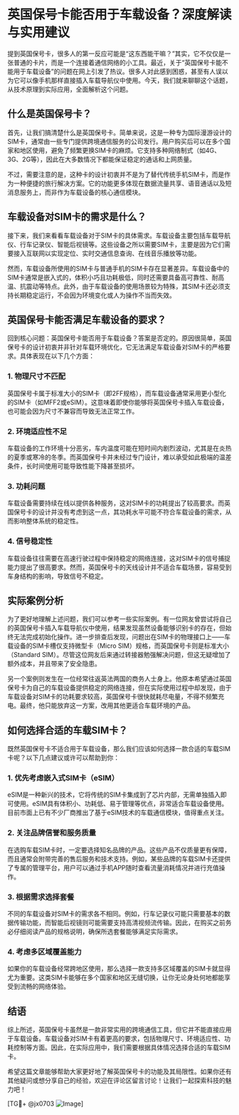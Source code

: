 # 英国保号卡能否用于车载设备？深度解读与实用建议

提到英国保号卡，很多人的第一反应可能是“这东西能干嘛？”其实，它不仅仅是一张普通的卡片，而是一个连接着通信网络的小工具。最近，关于“英国保号卡能不能用于车载设备”的问题在网上引发了热议。很多人对此感到困惑，甚至有人误以为它可以像手机那样直接插入车载导航仪中使用。今天，我们就来聊聊这个话题，从技术原理到实际应用，全面解析这个问题。

## 什么是英国保号卡？

首先，让我们搞清楚什么是英国保号卡。简单来说，这是一种专为国际漫游设计的SIM卡，通常由一些专门提供跨境通信服务的公司发行。用户购买后可以在多个国家和地区使用，避免了频繁更换SIM卡的麻烦。它支持多种网络制式（如4G、3G、2G等），因此在大多数情况下都能保证稳定的通话和上网质量。

不过，需要注意的是，这种卡的设计初衷并不是为了替代传统手机SIM卡，而是作为一种便捷的旅行解决方案。它的功能更多体现在数据流量共享、语音通话以及短消息服务上，而非作为车载设备的核心通信模块。

## 车载设备对SIM卡的需求是什么？

接下来，我们来看看车载设备对于SIM卡的具体需求。车载设备主要包括车载导航仪、行车记录仪、智能后视镜等。这些设备之所以需要SIM卡，主要是因为它们需要接入互联网以实现定位、实时交通信息查询、在线音乐播放等功能。

然而，车载设备所使用的SIM卡与普通手机的SIM卡存在显著差异。车载设备中的SIM卡通常是嵌入式的，体积小巧且功耗极低，同时还需要具备高可靠性、耐高温、抗震动等特点。此外，由于车载设备的使用场景较为特殊，其SIM卡还必须支持长期稳定运行，不会因为环境变化或人为操作不当而失效。

## 英国保号卡能否满足车载设备的要求？

回到核心问题：英国保号卡能否用于车载设备？答案是否定的。原因很简单，英国保号卡的设计初衷并非针对车载环境优化，它无法满足车载设备对SIM卡的严格要求。具体表现在以下几个方面：

### 1. **物理尺寸不匹配**
   英国保号卡属于标准大小的SIM卡（即2FF规格），而车载设备通常采用更小型化的SIM卡（如MFF2或eSIM）。这意味着即使你能够将英国保号卡插入车载设备，也可能会因为尺寸不兼容而导致无法正常工作。

### 2. **环境适应性不足**
   车载设备的工作环境十分恶劣，车内温度可能在短时间内剧烈波动，尤其是在炎热的夏季或寒冷的冬季。而英国保号卡并未经过专门设计，难以承受如此极端的温差条件，长时间使用可能导致性能下降甚至损坏。

### 3. **功耗问题**
   车载设备需要持续在线以提供各种服务，这对SIM卡的功耗提出了较高要求。而英国保号卡的设计并没有考虑到这一点，其功耗水平可能不符合车载设备的需求，从而影响整体系统的稳定性。

### 4. **信号稳定性**
   车载设备往往需要在高速行驶过程中保持稳定的网络连接，这对SIM卡的信号捕捉能力提出了很高要求。然而，英国保号卡的天线设计并不适合车载场景，容易受到车身结构的影响，导致信号不稳定。

## 实际案例分析

为了更好地理解上述问题，我们可以参考一些实际案例。有一位网友曾尝试将自己的英国保号卡插入车载导航仪中使用，结果发现虽然设备能够识别卡的存在，但始终无法完成初始化操作。进一步排查后发现，问题出在SIM卡的物理接口上——车载设备的SIM卡槽仅支持微型卡（Micro SIM）规格，而英国保号卡则是标准大小（Standard SIM）。尽管这位网友后来通过转接器勉强解决问题，但这无疑增加了额外成本，并且带来了安全隐患。

另一个案例则发生在一位经常往返英法两国的商务人士身上。他原本希望通过英国保号卡为自己的车载设备提供稳定的网络连接，但在实际使用过程中却发现，由于车载设备对SIM卡的功耗要求较高，英国保号卡很快就耗尽电量，不得不频繁充电。最终，他只能放弃这一方案，改用其他更适合车载环境的产品。

## 如何选择合适的车载SIM卡？

既然英国保号卡不适合用于车载设备，那么我们应该如何选择一款合适的车载SIM卡呢？以下几点建议或许可以帮助到你：

### 1. **优先考虑嵌入式SIM卡（eSIM）**
   eSIM是一种新兴的技术，它将传统的SIM卡集成到了芯片内部，无需单独插入即可使用。eSIM具有体积小、功耗低、易于管理等优点，非常适合车载设备使用。目前市面上已有不少厂商推出了基于eSIM技术的车载通信模块，值得重点关注。

### 2. **关注品牌信誉和服务质量**
   在选购车载SIM卡时，一定要选择知名品牌的产品。这些产品不仅质量更有保障，而且通常会附带完善的售后服务和技术支持。例如，某些品牌的车载SIM卡还提供了专属的管理平台，用户可以通过手机APP随时查看流量消耗情况并进行充值操作。

### 3. **根据需求选择套餐**
   不同的车载设备对SIM卡的需求各不相同。例如，行车记录仪可能只需要基本的数据传输功能，而智能后视镜则可能需要支持高清视频流传输。因此，在购买之前务必仔细阅读产品的规格说明，确保所选套餐能够满足实际需求。

### 4. **考虑多区域覆盖能力**
   如果你的车载设备经常跨地区使用，那么选择一款支持多区域覆盖的SIM卡就显得尤为重要。这类SIM卡能够在多个国家和地区无缝切换，让你无论身处何地都能享受到流畅的网络体验。

## 结语

综上所述，英国保号卡虽然是一款非常实用的跨境通信工具，但它并不能直接应用于车载设备。车载设备对SIM卡有着更高的要求，包括物理尺寸、环境适应性、功耗控制等方面。因此，在实际应用中，我们需要根据具体情况选择合适的车载SIM卡。

希望这篇文章能够帮助大家更好地了解英国保号卡的功能及其局限性。如果你还有其他疑问或想分享自己的经验，欢迎在评论区留言讨论！让我们一起探索科技的魅力吧！

[TG💪+ @jx0703 ![Image](https://github.com/user-attachments/assets/dbca1d08-cadb-493c-b0ec-ad6f7a83f270)]